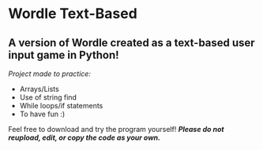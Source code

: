 # Wordle Text-Based
## A version of Wordle created as a text-based user input game in Python!

*Project made to practice:*
+ Arrays/Lists
+ Use of string find
+ While loops/if statements
+ To have fun :)

Feel free to download and try the program yourself! ***Please do not reupload, edit, or copy the code as your own.***
